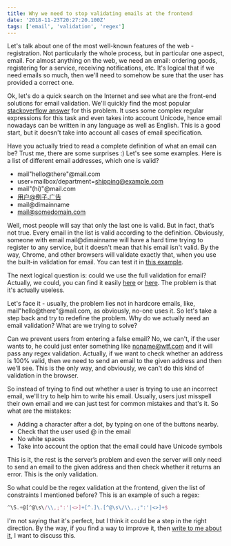 ```yaml
---
title: Why we need to stop validating emails at the frontend
date: '2018-11-23T20:27:20.100Z'
tags: ['email', 'validation', 'regex']
---
```


Let's talk about one of the most well-known features of the web - registration.
Not particularly the whole process, but in particular one aspect, email.
For almost anything on the web, we need an email: ordering goods, registering for a service,
receiving notifications, etc. It's logical that if we need emails so much,
then we'll need to somehow be sure that the user has provided a correct one.

Ok, let's do a quick search on the Internet and see what are the front-end solutions for email validation.
We'll quickly find the most popular [stackoverflow answer](https://stackoverflow.com/a/46181) for this problem.
It uses some complex regular expressions for this task and even takes into account Unicode,
hence email nowadays can be written in any language as well as English.
This is a good start, but it doesn't take into account all cases of email specification.

Have you actually tried to read a complete definition of what an email can be?
Trust me, there are some surprises :) Let's see some examples.
Here is a list of different email addresses, which one is valid?

- mail"hello@there"@mail.com
- user+mailbox/department=shipping@example.com
- mail"(hi)"@mail.com
- 用户@例子.广告
- mail@dimainname
- mail@somedomain.com

Well, most people will say that only the last one is valid.
But in fact, that’s not true. Every email in the list is valid according to the definition.
Obviously, someone with email mail@dimainname will have a hard time trying to register to any service,
but it doesn't mean that his email isn't valid. By the way, Chrome, and other browsers will validate exactly that,
when you use the built-in validation for email. You can test it in [this example](https://jsbin.com/varilim/edit?js,output).

The next logical question is: could we use the full validation for email?
Actually, we could, you can find it easily [here](https://www.regular-expressions.info/email.html) or
[here](https://emailregex.com/).
The problem is that it's actually useless.

Let's face it - usually, the problem lies not in hardcore emails, like, mail"hello@there"@mail.com,
as obviously, no-one uses it. So let's take a step back and try to redefine the problem.
Why do we actually need an email validation? What are we trying to solve?

Can we prevent users from entering a false email? No, we can't, if the user wants to,
he could just enter something like noname@wtf.com and it will pass any regex validation.
Actually, if we want to check whether an address is 100% valid,
then we need to send an email to the given address and then we'll see.
This is the only way, and obviously, we can't do this kind of validation in the browser.

So instead of trying to find out whether a user is trying to use an incorrect email,
we'll try to help him to write his email.
Usually, users just misspell their own email and we can just test for common mistakes and that's it.
So what are the mistakes:

- Adding a character after a dot, by typing on one of the buttons nearby.
- Check that the user used @ in the email
- No white spaces
- Take into account the option that the email could have Unicode symbols

This is it, the rest is the server’s problem and even the server will only need to send an email to the given address
and then check whether it returns an error. This is the only validation.

So what could be the regex validation at the frontend, given the list of constraints I mentioned before?
This is an example of such a regex:

```javascript
^\S.+@[^@\s\/\\,;":'|<>]+[^.]\.[^@\s\/\\,.;":'|<>]+$
```

I'm not saying that it's perfect, but I think it could be a step in the right direction.
By the way, if you find a way to improve it, then [write to me about it](https://artemdemo.com/contact),
I want to discuss this.
